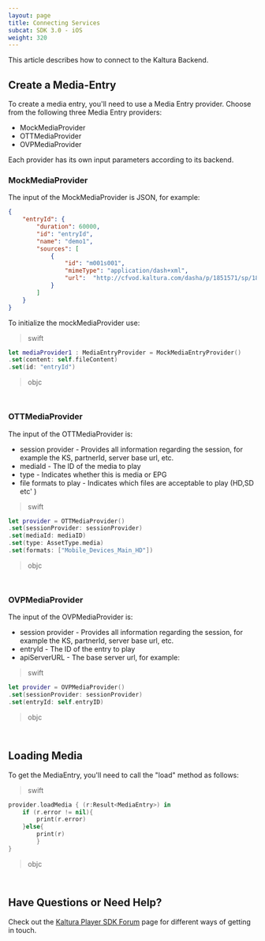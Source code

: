 ```yaml
---
layout: page
title: Connecting Services
subcat: SDK 3.0 - iOS
weight: 320
---
```


This article describes how to connect to the Kaltura Backend.

## Create a Media-Entry 

To create a media entry, you'll need to use a Media Entry provider. Choose from the following three Media Entry providers:

* MockMediaProvider
* OTTMediaProvider
* OVPMediaProvider

Each provider has its own input parameters according to its backend.

### MockMediaProvider  

The input of the MockMediaProvider is JSON, for example:

```json
{
	"entryId": {
		"duration": 60000,
		"id": "entryId",
		"name": "demo1",
		"sources": [
			{
				"id": "m001s001",
				"mimeType": "application/dash+xml",
				"url": 	"http://cfvod.kaltura.com/dasha/p/1851571/sp/185157100/serveFlavor/entryId/0_pl5lbfo0/v/2/flavorId/0_,zwq3l44r,otmaqpnf,ywkmqnkg,/forceproxy/true/name/a.mp4.urlset/manifest.mpd"
			}
		]
	}
}

```

To initialize the mockMediaProvider use:

>swift

```swift
let mediaProvider1 : MediaEntryProvider = MockMediaEntryProvider()
.set(content: self.fileContent)
.set(id: "entryId")

```
>objc

```objc


```

### OTTMediaProvider

The input of the OTTMediaProvider is:

* session provider - Provides all information regarding the session, for example the KS, partnerId, server base url, etc. 
* mediaId - The ID of the media to play
* type - Indicates whether this is media or EPG
* file formats to play - Indicates which files are acceptable to play (HD,SD etc' )

>swift

```swift
let provider = OTTMediaProvider()
.set(sessionProvider: sessionProvider)
.set(mediaId: mediaID)
.set(type: AssetType.media)
.set(formats: ["Mobile_Devices_Main_HD"])

```
>objc

```objc


```

### OVPMediaProvider

The input of the OVPMediaProvider is:

* session provider - Provides all information regarding the session, for example the KS, partnerId, server base url, etc.
* entryId - The ID of the entry to play
* apiServerURL - The base server url, for example: 

>swift

```swift
let provider = OVPMediaProvider()
.set(sessionProvider: sessionProvider)
.set(entryId: self.entryID)

```
>objc

```objc


```

## Loading Media  

To get the MediaEntry, you'll need to call the "load" method as follows:

>swift

```swift
provider.loadMedia { (r:Result<MediaEntry>) in
	if (r.error != nil){
		print(r.error)
	}else{
		print(r)
        }
}
```
>objc

```objc


```

## Have Questions or Need Help?

Check out the [Kaltura Player SDK Forum](https://forum.kaltura.org/c/playkit) page for different ways of getting in touch.
